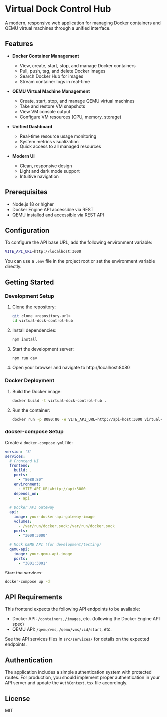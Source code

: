 
# Virtual Dock Control Hub

A modern, responsive web application for managing Docker containers and QEMU virtual machines through a unified interface.

## Features

- **Docker Container Management**
  - View, create, start, stop, and manage Docker containers
  - Pull, push, tag, and delete Docker images
  - Search Docker Hub for images
  - Stream container logs in real-time

- **QEMU Virtual Machine Management**
  - Create, start, stop, and manage QEMU virtual machines
  - Take and restore VM snapshots
  - View VM console output
  - Configure VM resources (CPU, memory, storage)

- **Unified Dashboard**
  - Real-time resource usage monitoring
  - System metrics visualization
  - Quick access to all managed resources

- **Modern UI**
  - Clean, responsive design
  - Light and dark mode support
  - Intuitive navigation

## Prerequisites

- Node.js 18 or higher
- Docker Engine API accessible via REST
- QEMU installed and accessible via REST API

## Configuration

To configure the API base URL, add the following environment variable:

```bash
VITE_API_URL=http://localhost:3000
```

You can use a `.env` file in the project root or set the environment variable directly.

## Getting Started

### Development Setup

1. Clone the repository:
   ```bash
   git clone <repository-url>
   cd virtual-dock-control-hub
   ```

2. Install dependencies:
   ```bash
   npm install
   ```

3. Start the development server:
   ```bash
   npm run dev
   ```

4. Open your browser and navigate to http://localhost:8080

### Docker Deployment

1. Build the Docker image:
   ```bash
   docker build -t virtual-dock-control-hub .
   ```

2. Run the container:
   ```bash
   docker run -p 8080:80 -e VITE_API_URL=http://api-host:3000 virtual-dock-control-hub
   ```

### docker-compose Setup

Create a `docker-compose.yml` file:

```yaml
version: '3'
services:
  # Frontend UI
  frontend:
    build: .
    ports:
      - "8080:80"
    environment:
      - VITE_API_URL=http://api:3000
    depends_on:
      - api
  
  # Docker API Gateway
  api:
    image: your-docker-api-gateway-image
    volumes:
      - /var/run/docker.sock:/var/run/docker.sock
    ports:
      - "3000:3000"
  
  # Mock QEMU API (for development/testing)
  qemu-api:
    image: your-qemu-api-image
    ports:
      - "3001:3001"
```

Start the services:
```bash
docker-compose up -d
```

## API Requirements

This frontend expects the following API endpoints to be available:

- Docker API: `/containers`, `/images`, etc. (following the Docker Engine API spec)
- QEMU API: `/qemu/vms`, `/qemu/vms/:id/start`, etc.

See the API services files in `src/services/` for details on the expected endpoints.

## Authentication

The application includes a simple authentication system with protected routes. 
For production, you should implement proper authentication in your API server
and update the `AuthContext.tsx` file accordingly.

## License

MIT

